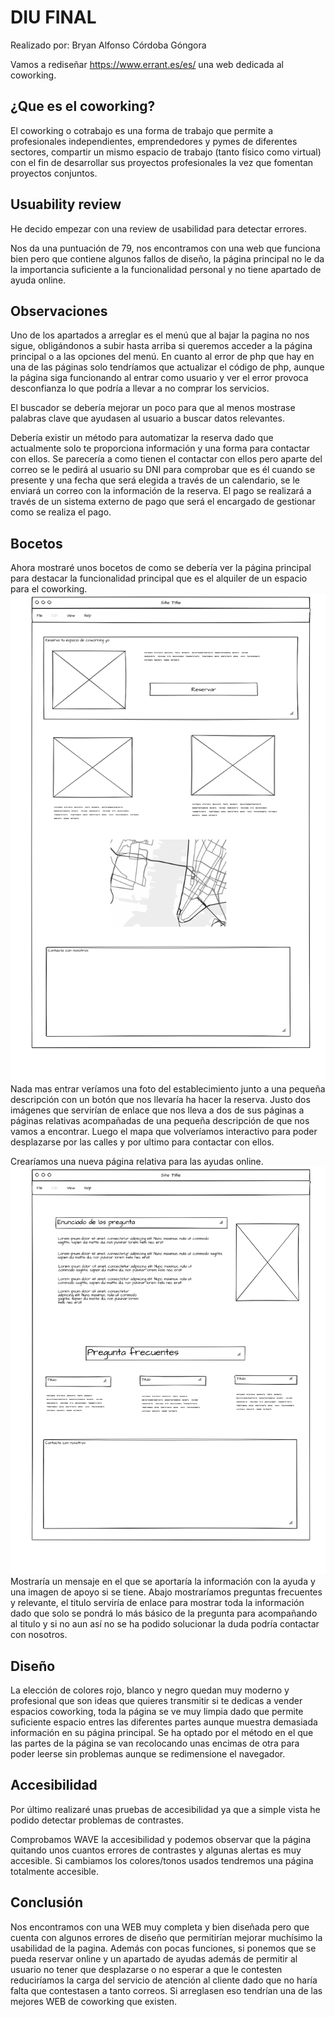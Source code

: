 # DIU FINAL

Realizado por: Bryan Alfonso Córdoba Góngora

Vamos a rediseñar https://www.errant.es/es/  una web dedicada al coworking.

## ¿Que es el coworking?
El coworking o cotrabajo es una forma de trabajo que permite a profesionales independientes, emprendedores y pymes de diferentes sectores, compartir un mismo espacio de trabajo (tanto físico como virtual) con el fin de desarrollar sus proyectos profesionales la vez que fomentan proyectos conjuntos. 


## Usuability review
He decido empezar con una review de usabilidad para detectar errores. 

Nos da una puntuación de 79, nos encontramos con una web que funciona bien pero que contiene algunos fallos de diseño, la página principal no le da la importancia suficiente a la funcionalidad personal y no tiene apartado de ayuda online.

## Observaciones
Uno de los apartados a arreglar es el menú que al bajar la pagina no nos sigue, obligándonos a subir hasta arriba si queremos acceder a la página principal o a las opciones del menú. En cuanto al error de php que hay en una de las páginas solo tendríamos que actualizar el código de php, aunque la página siga funcionando al entrar como usuario y ver el error provoca desconfianza lo que podría a llevar a no comprar los servicios.

El buscador se debería mejorar un poco para que al menos mostrase palabras clave que ayudasen al usuario a buscar datos relevantes.

Debería existir un método para automatizar la reserva dado que actualmente solo te proporciona información y una forma para contactar con ellos. Se parecería a como tienen el contactar con ellos pero aparte del correo se le pedirá al usuario su DNI para comprobar que es él cuando se presente y una fecha que será elegida a través de un calendario, se le enviará un correo con la información de la reserva. El pago se realizará a través de un sistema externo de pago que será el encargado de gestionar como se realiza el pago.

## Bocetos
Ahora mostraré unos bocetos de como se debería ver la página principal para destacar la funcionalidad principal que es el alquiler de un espacio para el coworking.
![Método UX](portada.png)
Nada mas entrar veríamos una foto del establecimiento junto a una pequeña descripción con un botón que nos llevaría ha hacer la reserva. Justo dos imágenes que servirían de enlace que nos lleva a dos de sus páginas a páginas relativas acompañadas de una pequeña descripción de  que nos vamos a encontrar. Luego el mapa que volveríamos interactivo para poder desplazarse por las calles y por ultimo para contactar con ellos.


Crearíamos una nueva página relativa para las ayudas online.
![Método UX](ayudas.png)
Mostraría un mensaje en el que se aportaría la información con la ayuda y una imagen de apoyo si se tiene. Abajo mostraríamos preguntas frecuentes y relevante, el titulo serviría de enlace para mostrar toda la información dado que solo se pondrá lo más básico de la pregunta para acompañando al titulo  y si no aun así no se ha podido solucionar la duda podría contactar con nosotros.

## Diseño
La elección de colores rojo, blanco y negro quedan muy moderno y profesional que son ideas que quieres transmitir si te dedicas a vender espacios coworking, toda la página se ve muy limpia dado que permite suficiente espacio entres las diferentes partes aunque muestra demasiada información en su página principal. Se ha optado por el método en el que las partes de la página se van recolocando unas encimas de otra para poder leerse sin problemas aunque se redimensione el navegador.


## Accesibilidad
Por último realizaré unas pruebas de accesibilidad ya que a simple vista he podido detectar problemas de contrastes.

Comprobamos WAVE la accesibilidad  y podemos observar que la página quitando unos cuantos errores de contrastes y algunas alertas es muy accesible. Si cambiamos los colores/tonos usados tendremos una página totalmente accesible.


## Conclusión
Nos encontramos con una WEB muy completa y bien diseñada pero que cuenta con algunos errores de diseño que permitirían mejorar muchísimo la usabilidad de la pagina. Además con pocas funciones, si ponemos que se pueda reservar online y un apartado de ayudas además de permitir al usuario no tener que desplazarse o no esperar a que le contesten reduciríamos la carga del servicio de atención al cliente dado que no haría falta que contestasen a tanto correos. Si arreglasen eso tendrían una de las mejores WEB de coworking que existen.
